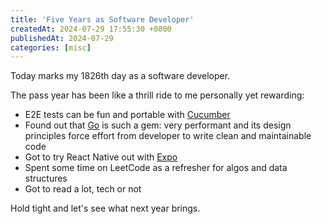 ```yaml
---
title: 'Five Years as Software Developer'
createdAt: 2024-07-29 17:55:30 +0800
publishedAt: 2024-07-29
categories: [misc]
---
```


Today marks my 1826th day as a software developer.

The pass year has been like a thrill ride to me personally yet rewarding:

- E2E tests can be fun and portable with [Cucumber](http://cucumber.io)
- Found out that [Go](https://go.dev) is such a gem: very performant and its design principles force effort from developer to write clean and maintainable code
- Got to try React Native out with [Expo](http://expo.dev)
- Spent some time on LeetCode as a refresher for algos and data structures
- Got to read a lot, tech or not

Hold tight and let's see what next year brings.
